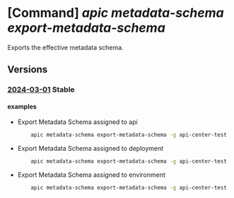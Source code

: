 # [Command] _apic metadata-schema export-metadata-schema_

Exports the effective metadata schema.

## Versions

### [2024-03-01](/Resources/mgmt-plane/L3N1YnNjcmlwdGlvbnMve30vcmVzb3VyY2Vncm91cHMve30vcHJvdmlkZXJzL21pY3Jvc29mdC5hcGljZW50ZXIvc2VydmljZXMve30vZXhwb3J0bWV0YWRhdGFzY2hlbWE=/2024-03-01.xml) **Stable**

<!-- mgmt-plane /subscriptions/{}/resourcegroups/{}/providers/microsoft.apicenter/services/{}/exportmetadataschema 2024-03-01 -->

#### examples

- Export Metadata Schema assigned to api
    ```bash
        apic metadata-schema export-metadata-schema -g api-center-test -s contosoeuap --assigned-to api --file-name C:\Users\arpishah\examples\cli-examples\exported-results\exported-schema-3.json
    ```

- Export Metadata Schema assigned to deployment
    ```bash
        apic metadata-schema export-metadata-schema -g api-center-test -s contosoeuap --assigned-to deployment --file-name C:\Users\arpishah\examples\cli-examples\exported-results\exported-schema-5.json
    ```

- Export Metadata Schema assigned to environment
    ```bash
        apic metadata-schema export-metadata-schema -g api-center-test -s contosoeuap --assigned-to environment --file-name C:\Users\arpishah\examples\cli-examples\exported-results\exported-schema-6.json
    ```
